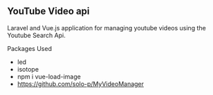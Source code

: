 
## YouTube Video api

Laravel and Vue.js application for managing youtube videos using the Youtube Search Api.

Packages Used
- led
- isotope
- npm i vue-load-image
- https://github.com/solo-p/MyVideoManager

